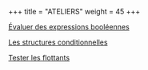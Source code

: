 +++
title = "ATELIERS"
weight = 45
+++


[Évaluer des expressions booléennes](../atelier-operateurs-bool.ipynb)

[Les structures conditionnelles](../atelier-structures.ipynb)

[Tester les flottants](../atelier-tests-flottants.ipynb)